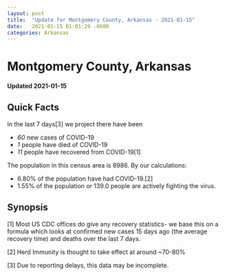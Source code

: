 ```yaml
---
layout: post
title:  "Update for Montgomery County, Arkansas - 2021-01-15"
date:   2021-01-15 01:01:29 -0600
categories: Arkansas
---
```


# Montgomery County, Arkansas
#### Updated 2021-01-15

## Quick Facts

In the last 7 days[3] we project there have been
- *60* new cases of COVID-19
- *1* people have died of COVID-19
- *11* people have recovered from COVID-19[1]

The population in this census area is 8986. By our calculations:
- 6.80% of the population have had COVID-19.[2]
- 1.55% of the population or 139.0 people are actively fighting the virus.

## Synopsis




[1] Most US CDC offices do give any recovery statistics- we base this on a formula which looks at confirmed new cases
15 days ago (the average recovery time) and deaths over the last 7 days.

[2] Herd Immunity is thought to take effect at around ~70-80%

[3] Due to reporting delays, this data may be incomplete.
 
    